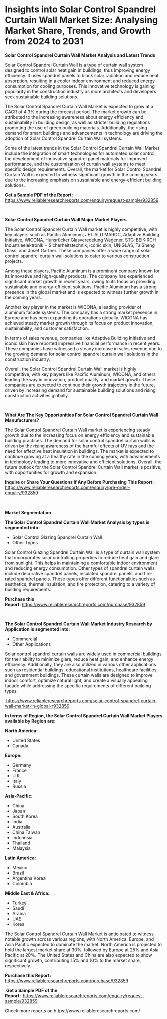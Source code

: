 <p><h1>Insights into Solar Control Spandrel Curtain Wall Market Size: Analysing Market Share, Trends, and Growth from 2024 to 2031</h1></p><p><strong>Solar Control Spandrel Curtain Wall Market Analysis and Latest Trends</strong></p>
<p><p>Solar Control Spandrel Curtain Wall is a type of curtain wall system designed to control solar heat gain in buildings, thus improving energy efficiency. It uses spandrel panels to block solar radiation and reduce heat absorption, resulting in a cooler indoor environment and reduced energy consumption for cooling purposes. This innovative technology is gaining popularity in the construction industry as more architects and developers seek sustainable building solutions.</p><p>The Solar Control Spandrel Curtain Wall Market is expected to grow at a CAGR of 4.3% during the forecast period. The market growth can be attributed to the increasing awareness about energy efficiency and sustainability in building design, as well as stricter building regulations promoting the use of green building materials. Additionally, the rising demand for smart buildings and advancements in technology are driving the adoption of Solar Control Spandrel Curtain Wall systems.</p><p>Some of the latest trends in the Solar Control Spandrel Curtain Wall Market include the integration of smart technologies for automated solar control, the development of innovative spandrel panel materials for improved performance, and the customization of curtain wall systems to meet specific design requirements. Overall, the market for Solar Control Spandrel Curtain Wall is expected to witness significant growth in the coming years due to the increasing emphasis on sustainable and energy-efficient building solutions.</p></p>
<p><strong>Get a Sample PDF of the Report:&nbsp;</strong> <a href="https://www.reliableresearchreports.com/enquiry/request-sample/932859">https://www.reliableresearchreports.com/enquiry/request-sample/932859</a></p>
<p>&nbsp;</p>
<p><strong>Solar Control Spandrel Curtain Wall Major Market Players</strong></p>
<p><p>The Solar Control Spandrel Curtain Wall market is highly competitive, with key players such as Pacific Aluminum, JET ALU MAROC, Adaptive Building Initiative, WICONA, Hunsrücker Glasveredelung Wagener, STG-BEIKIRCH Industrieelektronik + Sicherheitstechnik, iconic skin, UNIGLAS, TaiSheng Glass, and Josef Gartner. These companies offer a wide range of solar control spandrel curtain wall solutions to cater to various construction projects.</p><p>Among these players, Pacific Aluminum is a prominent company known for its innovative and high-quality products. The company has experienced significant market growth in recent years, owing to its focus on providing sustainable and energy-efficient solutions. Pacific Aluminum has a strong presence in the global market and is expected to witness further growth in the coming years.</p><p>Another key player in the market is WICONA, a leading provider of aluminum facade systems. The company has a strong market presence in Europe and has been expanding its operations globally. WICONA has achieved steady market growth through its focus on product innovation, sustainability, and customer satisfaction.</p><p>In terms of sales revenue, companies like Adaptive Building Initiative and iconic skin have reported impressive financial performance in recent years. These companies have witnessed a steady increase in sales revenue due to the growing demand for solar control spandrel curtain wall solutions in the construction industry.</p><p>Overall, the Solar Control Spandrel Curtain Wall market is highly competitive, with key players like Pacific Aluminum, WICONA, and others leading the way in innovation, product quality, and market growth. These companies are expected to continue their growth trajectory in the future, driven by increasing demand for sustainable building solutions and rising construction activities globally.</p></p>
<p>&nbsp;</p>
<p><strong>What Are The Key Opportunities For Solar Control Spandrel Curtain Wall Manufacturers?</strong></p>
<p><p>The Solar Control Spandrel Curtain Wall market is experiencing steady growth due to the increasing focus on energy efficiency and sustainable building practices. The demand for solar control spandrel curtain walls is driven by the rising awareness of the harmful effects of UV rays and the need for effective heat insulation in buildings. The market is expected to continue growing at a healthy rate in the coming years, with advancements in technology leading to more innovative and efficient solutions. Overall, the future outlook for the Solar Control Spandrel Curtain Wall market is positive, with opportunities for growth and expansion.</p></p>
<p><strong>Inquire or Share Your Questions If Any Before Purchasing This Report:</strong> <a href="https://www.reliableresearchreports.com/enquiry/pre-order-enquiry/932859">https://www.reliableresearchreports.com/enquiry/pre-order-enquiry/932859</a></p>
<p>&nbsp;</p>
<p><strong>Market Segmentation</strong></p>
<p><strong>The Solar Control Spandrel Curtain Wall Market Analysis by types is segmented into:</strong></p>
<p><ul><li>Solar Control Glazing Spandrel Curtain Wall</li><li>Other Types</li></ul></p>
<p><p>Solar Control Glazing Spandrel Curtain Wall is a type of curtain wall system that incorporates solar controlling properties to reduce heat gain and glare from sunlight. This helps in maintaining a comfortable indoor environment and reducing energy consumption. Other types of spandrel curtain walls include decorative spandrel panels, insulated spandrel panels, and fire-rated spandrel panels. These types offer different functionalities such as aesthetics, thermal insulation, and fire protection, catering to a variety of building requirements.</p></p>
<p><strong>Purchase this Report:&nbsp;</strong><a href="https://www.reliableresearchreports.com/purchase/932859">https://www.reliableresearchreports.com/purchase/932859</a></p>
<p>&nbsp;</p>
<p><strong>The Solar Control Spandrel Curtain Wall Market Industry Research by Application is segmented into:</strong></p>
<p><ul><li>Commercial</li><li>Other Applications</li></ul></p>
<p><p>Solar control spandrel curtain walls are widely used in commercial buildings for their ability to minimize glare, reduce heat gain, and enhance energy efficiency. Additionally, they are also utilized in various other applications such as residential buildings, educational institutions, healthcare facilities, and government buildings. These curtain walls are designed to improve indoor comfort, optimize natural light, and create a visually appealing facade while addressing the specific requirements of different building types.</p></p>
<p><a href="https://www.reliableresearchreports.com/solar-control-spandrel-curtain-wall-market-in-global-r932859">&nbsp;https://www.reliableresearchreports.com/solar-control-spandrel-curtain-wall-market-in-global-r932859</a></p>
<p><strong>In terms of Region, the Solar Control Spandrel Curtain Wall Market Players available by Region are:</strong></p>
<p>
    <p> <strong> North America: </strong>
        <ul>
            <li>United States</li>
            <li>Canada</li>
        </ul>
        </p> 
    <p> <strong> Europe: </strong>
        <ul>
            <li>Germany</li>
            <li>France</li>
            <li>U.K.</li>
            <li>Italy</li>
            <li>Russia</li>
        </ul>
        </p> 
    <p> <strong> Asia-Pacific: </strong>
        <ul>
            <li>China</li>
            <li>Japan</li>
            <li>South Korea</li>
            <li>India</li>
            <li>Australia</li>
            <li>China Taiwan</li>
            <li>Indonesia</li>
            <li>Thailand</li>
            <li>Malaysia</li>
        </ul>
        </p> 
    <p> <strong> Latin America: </strong>
        <ul>
            <li>Mexico</li>
            <li>Brazil</li>
            <li>Argentina Korea</li>
            <li>Colombia</li>
        </ul>
        </p> 
    <p> <strong> Middle East & Africa: </strong>
        <ul>
            <li>Turkey</li>
            <li>Saudi</li>
            <li>Arabia</li>
            <li>UAE</li>
            <li>Korea</li>
        </ul>
    </p>
    </p>
<p><p>The Solar Control Spandrel Curtain Wall Market is anticipated to witness notable growth across various regions, with North America, Europe, and Asia Pacific expected to dominate the market. North America is projected to hold the largest market share at 30%, followed by Europe at 25% and Asia Pacific at 20%. The United States and China are also expected to show significant growth, contributing 15% and 10% to the market share, respectively.</p></p>
<p><strong>Purchase this Report: </strong><a href="https://www.reliableresearchreports.com/purchase/932859">https://www.reliableresearchreports.com/purchase/932859</a></p>
<p>&nbsp;<strong>Get a Sample PDF of the Report:&nbsp;&nbsp;</strong><a href="https://www.reliableresearchreports.com/enquiry/request-sample/932859">https://www.reliableresearchreports.com/enquiry/request-sample/932859</a></p>
<p><strong></strong></p>
<p>Check more reports on https://www.reliableresearchreports.com/</p>